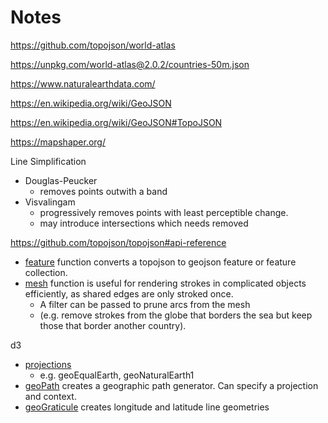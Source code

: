 # Notes

https://github.com/topojson/world-atlas

https://unpkg.com/world-atlas@2.0.2/countries-50m.json

https://www.naturalearthdata.com/

https://en.wikipedia.org/wiki/GeoJSON

https://en.wikipedia.org/wiki/GeoJSON#TopoJSON

https://mapshaper.org/

Line Simplification

- Douglas-Peucker
  - removes points outwith a band
- Visvalingam
  - progressively removes points with least perceptible change.
  - may introduce intersections which needs removed

https://github.com/topojson/topojson#api-reference

- [feature](https://github.com/topojson/topojson-client/blob/master/README.md#feature) function converts a topojson to geojson feature or feature collection.
- [mesh](https://github.com/topojson/topojson-client/blob/master/README.md#mesh) function is useful for rendering strokes in complicated objects efficiently, as shared edges are only stroked once.
  - A filter can be passed to prune arcs from the mesh
  - (e.g. remove strokes from the globe that borders the sea but keep those that border another country).

d3

- [projections](https://github.com/d3/d3-geo/blob/v3.1.0/README.md#azimuthal-projections)
  - e.g. geoEqualEarth, geoNaturalEarth1
- [geoPath](https://github.com/d3/d3-geo/blob/v3.1.0/README.md#geoPath) creates a geographic path generator. Can specify a projection and context.
- [geoGraticule](https://github.com/d3/d3-geo/blob/v3.1.0/README.md#geoGraticule) creates longitude and latitude line geometries
